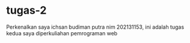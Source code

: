 # tugas-2
Perkenalkan saya ichsan budiman putra nim 202131153, ini adalah tugas kedua saya diperkuliahan pemrograman web
